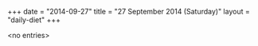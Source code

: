 +++
date = "2014-09-27"
title = "27 September 2014 (Saturday)"
layout = "daily-diet"
+++

<p>&lt;no entries&gt;</p>